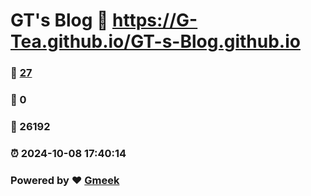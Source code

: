 # GT's Blog :link: https://G-Tea.github.io/GT-s-Blog.github.io 
### :page_facing_up: [27](https://G-Tea.github.io/GT-s-Blog.github.io/tag.html) 
### :speech_balloon: 0 
### :hibiscus: 26192 
### :alarm_clock: 2024-10-08 17:40:14 
### Powered by :heart: [Gmeek](https://github.com/Meekdai/Gmeek)

